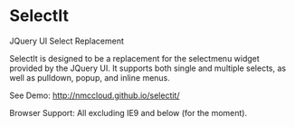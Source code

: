 # SelectIt
JQuery UI Select Replacement

SelectIt is designed to be a replacement for the selectmenu widget provided by the JQuery UI.  It supports both single and multiple selects, as well as pulldown, popup, and inline menus.

See Demo: http://nmccloud.github.io/selectit/

Browser Support: All excluding IE9 and below (for the moment).

